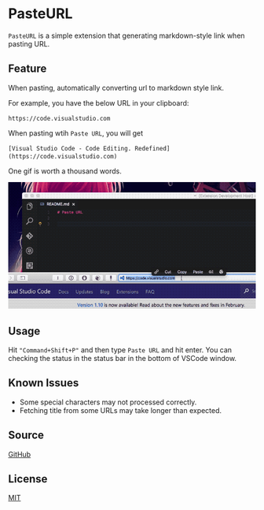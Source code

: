 # PasteURL

`PasteURL` is a simple extension that generating markdown-style link when pasting URL.

## Feature

When pasting, automatically converting url to markdown style link.

For example, you have the below URL in your clipboard:

    https://code.visualstudio.com

When pasting wtih `Paste URL`, you will get

    [Visual Studio Code - Code Editing. Redefined](https://code.visualstudio.com)

One gif is worth a thousand words.

![feature](images/screenshot.gif)

## Usage

Hit `"Command+Shift+P"` and then type `Paste URL` and hit enter.
You can checking the status in the status bar in the bottom of VSCode window.

## Known Issues

- Some special characters may not processed correctly.
- Fetching title from some URLs may take longer than expected.

## Source

[GitHub](https://github.com/kukushi/PasteURL)

## License

[MIT](https://github.com/kukushi/PasteURL/blob/master/LICENSE)